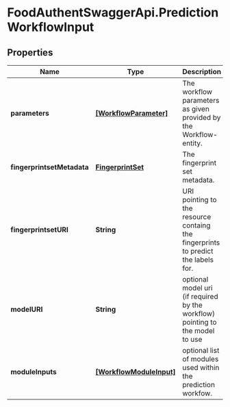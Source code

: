 # FoodAuthentSwaggerApi.PredictionWorkflowInput

## Properties
Name | Type | Description | Notes
------------ | ------------- | ------------- | -------------
**parameters** | [**[WorkflowParameter]**](WorkflowParameter.md) | The workflow parameters as given provided by the Workflow-entity. | [optional] 
**fingerprintsetMetadata** | [**FingerprintSet**](FingerprintSet.md) | The fingerprint set metadata. | [optional] 
**fingerprintsetURI** | **String** | URI pointing to the resource containg the fingerprints to predict the labels for. | [optional] 
**modelURI** | **String** | optional model uri (if required by the workflow) pointing to the model to use | [optional] 
**moduleInputs** | [**[WorkflowModuleInput]**](WorkflowModuleInput.md) | optional list of modules used within the prediction workfow. | [optional] 


